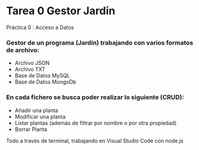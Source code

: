 # Tarea 0 Gestor Jardin
Práctica 0 : Acceso a Datos

### Gestor de un programa (Jardín) trabajando con varios formatos de archivo:
* Archivo JSON
* Archivo TXT
* Base de Datos MySQL
* Base de Datos MongoDb

### En cada fichero se busca poder realizar lo siguiente (CRUD): 
* Añadir una planta
* Modificar una planta
* Listar plantas (además de filtrar por nombre o por otra propiedad)
* Borrar Planta


Todo a través de terminal, trabajando en Visual Studio Code con node.js
